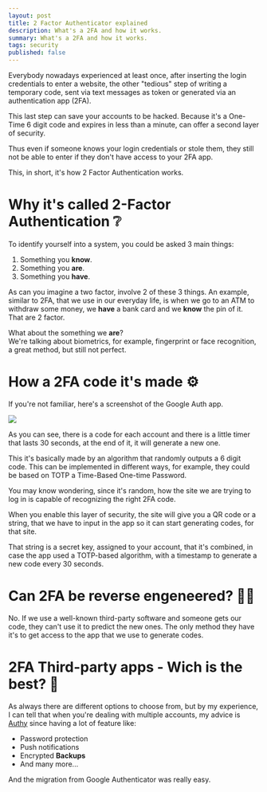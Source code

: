 ```yaml
---
layout: post
title: 2 Factor Authenticator explained
description: What's a 2FA and how it works. 
summary: What's a 2FA and how it works. 
tags: security
published: false
---
```



Everybody nowadays experienced at least once, after inserting the login credentials to enter a website, the other "tedious" step of writing a temporary code, sent via text messages as token or generated via an authentication app (2FA).

This last step can save your accounts to be hacked. Because it's a One-Time 6 digit code and expires in less than a minute, can offer a second layer of security.


Thus even if someone knows your login credentials or stole them, they still not be able to enter if they don't have access to your 2FA app.


This, in short, it's how 2 Factor Authentication works.


# Why it's called 2-Factor Authentication ❔

To identify yourself into a system, you could be asked 3 main things:

1. Something you **know**.
2. Something you **are**.
3. Something you **have**.

As can you imagine a two factor, involve 2 of these 3 things. An example, similar to 2FA, that we use in our everyday life, is when we go to an ATM to withdraw some money, we **have** a bank card and we **know** the pin of it. That are 2 factor.


What about the something we **are**? \
We're talking about biometrics, for example, fingerprint or face recognition, a great method, but still not perfect.

# How a 2FA code it's made ⚙️

If you're not familiar, here's a screenshot of the Google Auth app. 

![](https://play-lh.googleusercontent.com/-15RNeDrob7WSybEtSGTuGu1gj_-RLP_ywlBl8GwoONBKCURKylarxjt8NAT5QKRK00)

As you can see, there is a code for each account and there is a little timer that lasts 30 seconds, at the end of it, it will generate a new one.

This it's basically made by an algorithm that randomly outputs a 6 digit code. This can be implemented in different ways, for example, they could be based on TOTP a Time-Based One-time Password.

You may know wondering, since it's random, how the site we are trying to log in is capable of recognizing the right 2FA code.

When you enable this layer of security, the site will give you a QR code or a string, that we have to input in the app so it can start generating codes, for that site.

That string is a secret key, assigned to your account, that it's combined, in case the app used a TOTP-based algorithm, with a timestamp to generate a new code every 30 seconds.


# Can 2FA be reverse engeneered? 👨‍💻

No. If we use a well-known third-party software and someone gets our code, they can't use it to predict the new ones. The only method they have it's to get access to the app that we use to generate codes.


# 2FA Third-party apps - Wich is the best? 💭

As always there are different options to choose from, but by my experience, I can tell that when you're dealing with multiple accounts, my advice is [Authy](https://authy.com/) since having a lot of feature like:

- Password protection
- Push notifications
- Encrypted **Backups**
- And many more...

And the migration from Google Authenticator was really easy.



